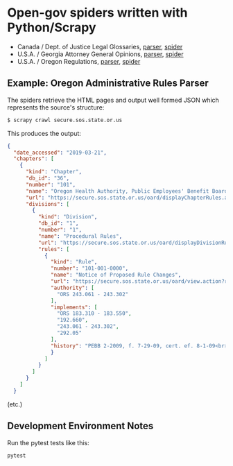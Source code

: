 # Open-gov spiders written with Python/Scrapy

* Canada / Dept. of Justice Legal Glossaries, [parser](https://github.com/public-law/scrapy-spiders/blob/master/public_law/parsers/ca/doj.py), [spider](https://github.com/public-law/scrapy-spiders/blob/master/public_law/spiders/ca/doj_glossaries.py)
* U.S.A. / Georgia Attorney General Opinions, [parser](https://github.com/public-law/scrapy-spiders/blob/master/public_law/parsers/us/georgia.py), [spider](https://github.com/public-law/scrapy-spiders/blob/master/public_law/spiders/us/georgia_ag_opinions.py)
* U.S.A. / Oregon Regulations, [parser](https://github.com/public-law/scrapy-spiders/blob/master/public_law/parsers/us/oregon.py), [spider](https://github.com/public-law/scrapy-spiders/blob/master/public_law/spiders/us/oregon_regs.py)


## Example: Oregon Administrative Rules Parser
The spiders retrieve the HTML pages and output well formed JSON which represents the source's structure:

```bash
$ scrapy crawl secure.sos.state.or.us
```

This produces the output:

```json
{
  "date_accessed": "2019-03-21",
  "chapters": [
    {
      "kind": "Chapter",
      "db_id": "36",
      "number": "101",
      "name": "Oregon Health Authority, Public Employees' Benefit Board",
      "url": "https://secure.sos.state.or.us/oard/displayChapterRules.action?selectedChapter=36",
      "divisions": [
        {
          "kind": "Division",
          "db_id": "1",
          "number": "1",
          "name": "Procedural Rules",
          "url": "https://secure.sos.state.or.us/oard/displayDivisionRules.action?selectedDivision=1",
          "rules": [
            {
              "kind": "Rule",
              "number": "101-001-0000",
              "name": "Notice of Proposed Rule Changes",
              "url": "https://secure.sos.state.or.us/oard/view.action?ruleNumber=101-001-0000",
              "authority": [
                "ORS 243.061 - 243.302"
              ],
              "implements": [
                "ORS 183.310 - 183.550",
                "192.660",
                "243.061 - 243.302",
                "292.05"
              ],
              "history": "PEBB 2-2009, f. 7-29-09, cert. ef. 8-1-09<br>PEBB 1-2009(Temp), f. &amp; cert. ef. 2-24-09 thru 8-22-09<br>PEBB 1-2004, f. &amp; cert. ef. 7-2-04<br>PEBB 1-1999, f. 12-8-99, cert. ef. 1-1-00",
              }
            ]
          }
        ]
      }
    ]
  }
```
(etc.)


Development Environment Notes
-----------------------------

Run the pytest tests like this:

```bash
pytest
```
